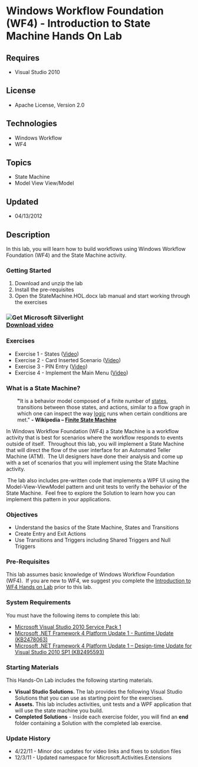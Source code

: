 # Windows Workflow Foundation (WF4) - Introduction to State Machine Hands On Lab
## Requires
- Visual Studio 2010
## License
- Apache License, Version 2.0
## Technologies
- Windows Workflow
- WF4
## Topics
- State Machine
- Model View View/Model
## Updated
- 04/13/2012
## Description

<p>In&nbsp;this lab, you will learn how to build workflows using Windows Workflow Foundation (WF4) and the State Machine activity.&nbsp;</p>
<h3>Getting Started</h3>
<ol>
<li>Download and unzip the lab </li><li>Install the pre-requisites </li><li>Open the StateMachine.HOL.docx lab manual and start working through the exercises
</li></ol>
<h3><strong><object width="350" height="300" data="data:application/x-silverlight-2," type="application/x-silverlight-2"> <param name="source" value="/Content/Common/videoplayer.xap" /> <param name="initParams" value="deferredLoad=false,duration=0,m=http://i3.code.msdn.microsoft.com/windows-workflow-b4b808a8/image/file/21299/1/sm0.wmv,autostart=false,autohide=true,showembed=true"
 /> <param name="background" value="#00FFFFFF" /> <param name="minRuntimeVersion" value="3.0.40624.0" /> <param name="enableHtmlAccess" value="true" /> <param name="src" value="http://i3.code.msdn.microsoft.com/windows-workflow-b4b808a8/image/file/21299/1/sm0.wmv"
 /><span><a href="http://go.microsoft.com/fwlink/?LinkID=149156" style="text-decoration:none"><img src="http://go.microsoft.com/fwlink/?LinkId=108181" alt="Get Microsoft Silverlight" style="border-style:none"></a></span> </object>
<br>
<a id="http://i3.code.msdn.microsoft.com/windows-workflow-b4b808a8/image/file/21299/1/sm0.wmv" href="http://i3.code.msdn.microsoft.com/windows-workflow-b4b808a8/image/file/21299/1/sm0.wmv">Download video</a></strong></h3>
<h3><strong>Exercises</strong></h3>
<ul>
<li>Exercise 1 - States (<a href="http://channel9.msdn.com/Shows/Endpoint/endpointtv-WF4-State-Machine-Hands-On-Lab-Exercise-1">Video</a>)
</li><li>Exercise 2 - Card Inserted Scenario (<a href="http://channel9.msdn.com/Shows/Endpoint/endpointtv-WF4-State-Machine-Hands-On-Lab-Exercise-2">Video</a>)&nbsp;
</li><li>Exercise 3 - PIN Entry (<a href="http://channel9.msdn.com/Shows/Endpoint/endpointtv-WF4-State-Machine-Hands-On-Lab-Exercise-3">Video</a>)
</li><li>Exercise 4 - Implement the Main Menu (<a href="http://channel9.msdn.com/Shows/Endpoint/endpointtv-WF4-State-Machine-Hands-On-Lab-Exercise-4">Video</a>)
</li></ul>
<h3><strong>What is a State Machine?</strong></h3>
<div>
<p class="ppNote" style="padding-left:30px"><strong>&quot;</strong>It is a behavior model composed of a finite number of
<a title="State (computer science)" href="http://en.wikipedia.org/wiki/State_(computer_science)">
states</a>, transitions between those states, and actions, similar to a flow graph in which one can inspect the way
<a href="http://en.wikipedia.org/wiki/Logic">logic</a> runs when certain conditions are met.&quot;
<strong>- Wikipedia &ndash; </strong><a href="http://en.wikipedia.org/wiki/Finite-state_machine"><strong>Finite State Machine</strong></a></p>
</div>
<p>In Windows Workflow Foundation (WF4) a State Machine is a workflow activity that is best for scenarios where the workflow responds to events outside of itself.&nbsp; Throughout this lab, you will implement a State Machine that will direct the flow of the
 user interface for an Automated Teller Machine (ATM).&nbsp; The UI designers have done their analysis and come up with a set of scenarios that you will implement using the State Machine activity.</p>
<p><strong>&nbsp;</strong>The lab also includes pre-written code that implements a WPF UI using the Model-View-ViewModel pattern and unit tests to verify the behavior of the State Machine.&nbsp; Feel free to explore the Solution to learn how you can implement
 this pattern in your applications.</p>
<h3>Objectives</h3>
<ul>
<li>Understand the basics of the State Machine, States and Transitions </li><li>Create Entry and Exit Actions </li><li>Use Transitions and Triggers including Shared Triggers and Null Triggers </li></ul>
<h3>Pre-Requisites</h3>
<p>This lab assumes basic knowledge of Windows Workflow Foundation (WF4).&nbsp; If you are new to WF4, we suggest you complete the
<a href="http://visualstudiogallery.msdn.microsoft.com/7fe6f504-a58d-456e-8f55-e64bddc81a41/">
Introduction to WF4 Hands on Lab</a> prior to this lab.</p>
<h3>System Requirements</h3>
<p>You must have the following items to complete this lab:</p>
<ul>
<li><a href="http://www.microsoft.com/downloads/en/details.aspx?FamilyID=75568aa6-8107-475d-948a-ef22627e57a5">Microsoft Visual Studio 2010 Service Pack 1</a>
</li><li><a href="http://www.microsoft.com/downloads/en/details.aspx?FamilyID=e85a2f1b-031c-419c-95b2-0610e90bafd7">Microsoft .NET Framework 4 Platform Update 1 - Runtime Update (KB2478063)</a>
</li><li><a href="http://www.microsoft.com/downloads/en/details.aspx?FamilyID=4863f88f-5519-4b66-a195-752746b4389a">Microsoft .NET Framework 4 Platform Update 1 &ndash; Design-time Update for Visual Studio 2010 SP1 (KB2495593)</a>&nbsp;&nbsp;&nbsp;&nbsp;&nbsp;&nbsp;&nbsp;&nbsp;&nbsp;&nbsp;&nbsp;
</li></ul>
<div>
<h3 class="ppListEnd">Starting Materials</h3>
</div>
<p>This Hands-On Lab includes the following starting materials.</p>
<ul>
<li><strong>Visual Studio Solutions. </strong>The lab provides the following Visual Studio Solutions that you can use as starting point for the exercises.
</li><li><strong>Assets.</strong> This lab includes activities, unit tests and a WPF application that will use the state machine you build.
</li><li><strong>Completed&nbsp;Solutions</strong> - Inside each exercise folder, you will find an
<strong>end</strong> folder containing a Solution with the completed lab exercise.
</li></ul>
<h3>Update History</h3>
<ul>
<li>4/22/11 - Minor doc updates for video links and fixes to solution files </li><li>12/3/11 - Updated namespace for Microsoft.Activities.Extensions </li></ul>
<p>&nbsp;</p>
<p><br>
<br>
</p>
<p><br>
<br>
</p>

